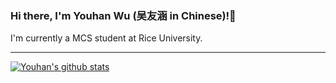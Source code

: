 ### Hi there, I'm Youhan Wu (吴友涵 in Chinese)!👋

I'm currently a MCS student at Rice University.

---

[![Youhan's github stats](https://github-readme-stats.vercel.app/api?username=zooltd&theme=default&count_private=true&hide=contribs)](https://github.com/anuraghazra/github-readme-stats)

<!--
**zooltd/zooltd** is a ✨ _special_ ✨ repository because its `README.md` (this file) appears on your GitHub profile.

Here are some ideas to get you started:

- 🔭 I’m currently working on ...
- 🌱 I’m currently learning ...
- 👯 I’m looking to collaborate on ...
- 🤔 I’m looking for help with ...
- 💬 Ask me about ...
- 📫 How to reach me: ...
- 😄 Pronouns: ...
- ⚡ Fun fact: ...
-->
